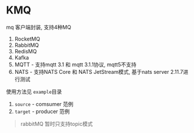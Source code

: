 # KMQ

mq 客户端封装, 支持4种MQ
1. RocketMQ
2. RabbitMQ
3. RedisMQ
4. Kafka
5. MQTT - 支持mqtt 3.1 和 mqtt 3.1.1协议, mqtt5不支持
6. NATS - 支持NATS Core 和 NATS JetStream模式, 基于nats server 2.11.7进行测试

使用方法见 `example`目录
1. `source` - comsumer 范例
2. `target` - producer 范例

> rabbitMQ 暂时只支持topic模式
